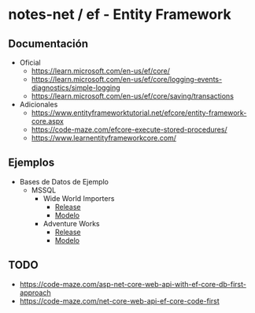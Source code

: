 # notes-net / ef - Entity Framework

## Documentación

- Oficial
  - <https://learn.microsoft.com/en-us/ef/core/>
  - <https://learn.microsoft.com/en-us/ef/core/logging-events-diagnostics/simple-logging>
  - <https://learn.microsoft.com/en-us/ef/core/saving/transactions>
- Adicionales
  - <https://www.entityframeworktutorial.net/efcore/entity-framework-core.aspx>
  - <https://code-maze.com/efcore-execute-stored-procedures/>
  - <https://www.learnentityframeworkcore.com/>

## Ejemplos

- Bases de Datos de Ejemplo
  - MSSQL
    - Wide World Importers
      - [Release](https://github.com/Microsoft/sql-server-samples/releases/tag/wide-world-importers-v1.0)
      - [Modelo](https://dataedo.com/samples/html/WideWorldImporters)
    - Adventure Works
      - [Release](https://github.com/Microsoft/sql-server-samples/releases/tag/adventureworks)
      - [Modelo](https://dataedo.com/samples/html/AdventureWorks/)

## TODO

- <https://code-maze.com/asp-net-core-web-api-with-ef-core-db-first-approach>
- <https://code-maze.com/net-core-web-api-ef-core-code-first>
